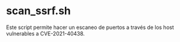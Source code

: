 # scan_ssrf.sh
Este script permite hacer un escaneo de puertos a través de los host vulnerables a CVE-2021-40438. 
